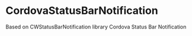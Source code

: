 # CordovaStatusBarNotification
Based on CWStatusBarNotification library
Cordova Status Bar Notification
